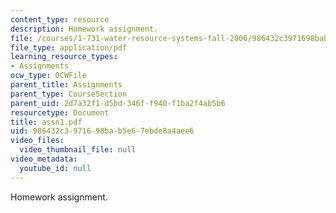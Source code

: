 ```yaml
---
content_type: resource
description: Homework assignment.
file: /courses/1-731-water-resource-systems-fall-2006/986432c3971698bab5e67ebde8a4aee6_assn1.pdf
file_type: application/pdf
learning_resource_types:
- Assignments
ocw_type: OCWFile
parent_title: Assignments
parent_type: CourseSection
parent_uid: 2d7a32f1-d5bd-346f-f940-f1ba2f4ab5b6
resourcetype: Document
title: assn1.pdf
uid: 986432c3-9716-98ba-b5e6-7ebde8a4aee6
video_files:
  video_thumbnail_file: null
video_metadata:
  youtube_id: null
---
```

Homework assignment.

